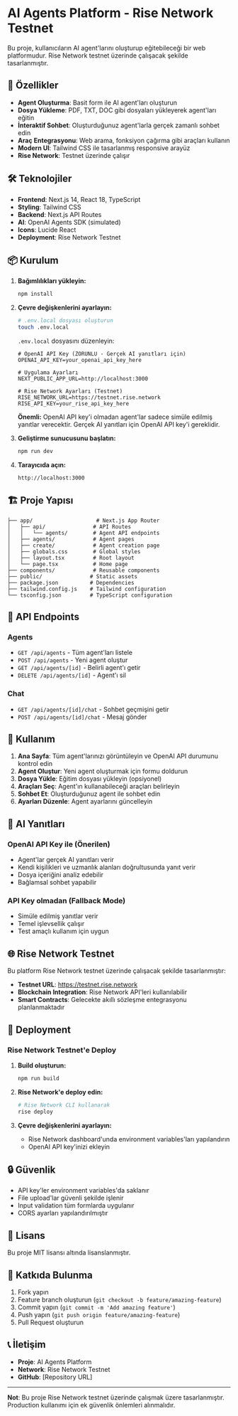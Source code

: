 # AI Agents Platform - Rise Network Testnet

Bu proje, kullanıcıların AI agent'larını oluşturup eğitebileceği bir web platformudur. Rise Network testnet üzerinde çalışacak şekilde tasarlanmıştır.

## 🚀 Özellikler

- **Agent Oluşturma**: Basit form ile AI agent'ları oluşturun
- **Dosya Yükleme**: PDF, TXT, DOC gibi dosyaları yükleyerek agent'ları eğitin
- **İnteraktif Sohbet**: Oluşturduğunuz agent'larla gerçek zamanlı sohbet edin
- **Araç Entegrasyonu**: Web arama, fonksiyon çağırma gibi araçları kullanın
- **Modern UI**: Tailwind CSS ile tasarlanmış responsive arayüz
- **Rise Network**: Testnet üzerinde çalışır

## 🛠️ Teknolojiler

- **Frontend**: Next.js 14, React 18, TypeScript
- **Styling**: Tailwind CSS
- **Backend**: Next.js API Routes
- **AI**: OpenAI Agents SDK (simulated)
- **Icons**: Lucide React
- **Deployment**: Rise Network Testnet

## 📦 Kurulum

1. **Bağımlılıkları yükleyin:**
   ```bash
   npm install
   ```

2. **Çevre değişkenlerini ayarlayın:**
   ```bash
   # .env.local dosyası oluşturun
   touch .env.local
   ```
   
   `.env.local` dosyasını düzenleyin:
   ```env
   # OpenAI API Key (ZORUNLU - Gerçek AI yanıtları için)
   OPENAI_API_KEY=your_openai_api_key_here
   
   # Uygulama Ayarları
   NEXT_PUBLIC_APP_URL=http://localhost:3000
   
   # Rise Network Ayarları (Testnet)
   RISE_NETWORK_URL=https://testnet.rise.network
   RISE_API_KEY=your_rise_api_key_here
   ```

   **Önemli:** OpenAI API key'i olmadan agent'lar sadece simüle edilmiş yanıtlar verecektir. Gerçek AI yanıtları için OpenAI API key'i gereklidir.

3. **Geliştirme sunucusunu başlatın:**
   ```bash
   npm run dev
   ```

4. **Tarayıcıda açın:**
   ```
   http://localhost:3000
   ```

## 🏗️ Proje Yapısı

```
├── app/                    # Next.js App Router
│   ├── api/               # API Routes
│   │   └── agents/        # Agent API endpoints
│   ├── agents/            # Agent pages
│   ├── create/            # Agent creation page
│   ├── globals.css        # Global styles
│   ├── layout.tsx         # Root layout
│   └── page.tsx           # Home page
├── components/            # Reusable components
├── public/               # Static assets
├── package.json          # Dependencies
├── tailwind.config.js    # Tailwind configuration
└── tsconfig.json         # TypeScript configuration
```

## 🔧 API Endpoints

### Agents
- `GET /api/agents` - Tüm agent'ları listele
- `POST /api/agents` - Yeni agent oluştur
- `GET /api/agents/[id]` - Belirli agent'ı getir
- `DELETE /api/agents/[id]` - Agent'ı sil

### Chat
- `GET /api/agents/[id]/chat` - Sohbet geçmişini getir
- `POST /api/agents/[id]/chat` - Mesaj gönder

## 🎯 Kullanım

1. **Ana Sayfa**: Tüm agent'larınızı görüntüleyin ve OpenAI API durumunu kontrol edin
2. **Agent Oluştur**: Yeni agent oluşturmak için formu doldurun
3. **Dosya Yükle**: Eğitim dosyası yükleyin (opsiyonel)
4. **Araçları Seç**: Agent'ın kullanabileceği araçları belirleyin
5. **Sohbet Et**: Oluşturduğunuz agent ile sohbet edin
6. **Ayarları Düzenle**: Agent ayarlarını güncelleyin

## 🤖 AI Yanıtları

### OpenAI API Key ile (Önerilen)
- Agent'lar gerçek AI yanıtları verir
- Kendi kişilikleri ve uzmanlık alanları doğrultusunda yanıt verir
- Dosya içeriğini analiz edebilir
- Bağlamsal sohbet yapabilir

### API Key olmadan (Fallback Mode)
- Simüle edilmiş yanıtlar verir
- Temel işlevsellik çalışır
- Test amaçlı kullanım için uygun

## 🌐 Rise Network Testnet

Bu platform Rise Network testnet üzerinde çalışacak şekilde tasarlanmıştır:

- **Testnet URL**: https://testnet.rise.network
- **Blockchain Integration**: Rise Network API'leri kullanılabilir
- **Smart Contracts**: Gelecekte akıllı sözleşme entegrasyonu planlanmaktadır

## 🚀 Deployment

### Rise Network Testnet'e Deploy

1. **Build oluşturun:**
   ```bash
   npm run build
   ```

2. **Rise Network'e deploy edin:**
   ```bash
   # Rise Network CLI kullanarak
   rise deploy
   ```

3. **Çevre değişkenlerini ayarlayın:**
   - Rise Network dashboard'unda environment variables'ları yapılandırın
   - OpenAI API key'inizi ekleyin

## 🔒 Güvenlik

- API key'ler environment variables'da saklanır
- File upload'lar güvenli şekilde işlenir
- Input validation tüm formlarda uygulanır
- CORS ayarları yapılandırılmıştır

## 📝 Lisans

Bu proje MIT lisansı altında lisanslanmıştır.

## 🤝 Katkıda Bulunma

1. Fork yapın
2. Feature branch oluşturun (`git checkout -b feature/amazing-feature`)
3. Commit yapın (`git commit -m 'Add amazing feature'`)
4. Push yapın (`git push origin feature/amazing-feature`)
5. Pull Request oluşturun

## 📞 İletişim

- **Proje**: AI Agents Platform
- **Network**: Rise Network Testnet
- **GitHub**: [Repository URL]

---

**Not**: Bu proje Rise Network testnet üzerinde çalışmak üzere tasarlanmıştır. Production kullanımı için ek güvenlik önlemleri alınmalıdır.
